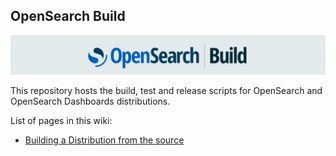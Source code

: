 ## OpenSearch Build

![build_logo](https://raw.githubusercontent.com/opensearch-project/opensearch-build/main/opensearch_build_image.png)

This repository hosts the build, test and release scripts for OpenSearch and OpenSearch Dashboards distributions.

List of pages in this wiki:
- [Building a Distribution from the source](https://github.com/opensearch-project/opensearch-build/wiki/Building-an-OpenSearch-and-OpenSearch-Dashboards-Distribution)
